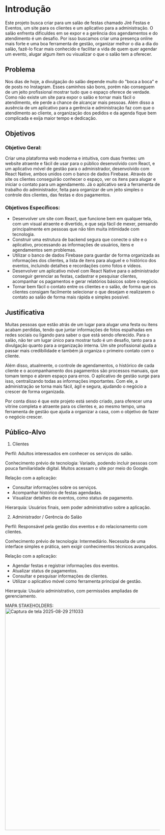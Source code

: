 # Introdução

Este projeto busca criar para um salão de festas chamado Jiré Festas e Eventos, um site para os clientes e um aplicativo para a administração. O salão enfrenta dificuldes em se expor e a gerência dos agendamentos e do atendimento é um desafio. Por isso buscamos criar uma presença online mais forte e uma boa ferramenta de gestão, organizar melhor o dia a dia do salão, fazê-lo ficar mais conhecido e facilitar a vida de quem quer agendar um evento, alugar algum item ou visualizar o que o salão tem a oferecer.


## Problema

Nos dias de hoje, a divulgação do salão depende muito do "boca a boca" e de posts no Instagram. Esses caminhos são bons, porém não conseguem de um jeito profissional mostrar tudo que o espaço oferece de verdade. Como não existe um site para expor o salão e tornar mais fácil o atendimento, ele perde a chance de alcançar mais pessoas. Além disso a ausência de um aplicativo para a gerência e administração faz com que o atendimento ao cliente, a organização dos pedidos e da agenda fique bem complicada e exija maior tempo e dedicação.

## Objetivos

### Objetivo Geral:
Criar uma plataforma web moderna e intuitiva, com duas frentes: um website atraente e fácil de usar para o público desenvolvido com React, e um aplicativo móvel de gestão para o administrador, desenvolvido com React Native, ambos unidos com o banco de dados Firebase. Através do site os clientes conseguirão conhecer o espaço, ver os itens para alugar e iniciar o contato para um agendamento. Já o aplicativo será a ferramenta de trabalho do administrador, feita para organizar de um jeito simples o controle dos clientes, das festas e dos pagamentos.

### Objetivos Específicos:
* Desenvolver um site com React, que funcione bem em qualquer tela, com um visual atraente e divertido, e que seja fácil de mexer, pensando principalmente em pessoas que não têm muita intimidade com tecnologia.
* Construir uma estrutura de backend segura que conecte o site e o aplicativo, processando as informações de usuários, itens e agendamentos sem problemas.
* Utilizar o banco de dados Firebase para guardar de forma organizada as informações dos clientes, a lista de itens para aluguel e o histórico dos eventos, incluindo detalhes e recordações como fotos e vídeos.
* Desenvolver um aplicativo móvel com React Native para o administrador conseguir gerenciar as festas, cadastrar e pesquisar clientes, acompanhar os pagamentos e gerar relatórios básicos sobre o negócio.
* Tornar bem fácil o contato entre os clientes e o salão, de forma que os clientes consigam facilmente selecionar o que desejam e realizarem o contato ao salão de forma mais rápida e simples possível. 

## Justificativa

Muitas pessoas que estão atrás de um lugar para alugar uma festa ou itens acabam perdidas, tendo que juntar informações de fotos espalhadas em redes sociais ou ligando para saber o que está sendo oferecido. Para o salão, não ter um lugar único para mostrar tudo é um desafio, tanto para a divulgação quanto para a organização interna. Um site profissional ajuda a passar mais credibilidade e também já organiza o primeiro contato com o cliente.

Além disso, atualmente, o controle de agendamentos, o histórico de cada cliente e o acompanhamento dos pagamentos são processos manuais, que tomam tempo e abrem espaço para erros. O aplicativo de gestão surge para isso, centralizando todas as informações importantes. Com ele, a administração se torna mais fácil, ágil e segura, ajudando o negócio a crescer de forma organizada.

Por conta disso é que este projeto está sendo criado, para oferecer uma vitrine completa e atraente para os clientes e, ao mesmo tempo, uma ferramenta de gestão que ajuda a organizar a casa, com o objetivo de fazer o negócio crescer.

## Público-Alvo

1. Clientes

Perfil: Adultos interessados em conhecer os serviços do salão.

Conhecimento prévio de tecnologia: Variado, podendo incluir pessoas com pouca familiaridade digital. Muitos acessam o site por meio do Google.

Relação com a aplicação:
- Consultar informações sobre os serviços.
- Acompanhar histórico de festas agendadas.
- Visualizar detalhes de eventos, como status de pagamento.

Hierarquia: Usuários finais, sem poder administrativo sobre a aplicação.

2. Administrador / Gerência do Salão

Perfil: Responsável pela gestão dos eventos e do relacionamento com clientes.

Conhecimento prévio de tecnologia: Intermediário. Necessita de uma interface simples e prática, sem exigir conhecimentos técnicos avançados.

Relação com a aplicação:
- Agendar festas e registrar informações dos eventos.
- Atualizar status de pagamentos.
- Consultar e pesquisar informações de clientes.
- Utilizar o aplicativo móvel como ferramenta principal de gestão.

Hierarquia: Usuário administrativo, com permissões ampliadas de gerenciamento.


MAPA STAKEHOLDERS:
<img width="1026" height="721" alt="Captura de tela 2025-08-29 211033" src="https://github.com/user-attachments/assets/f66ed631-2785-499b-baab-941b9d5cfc8a" />
